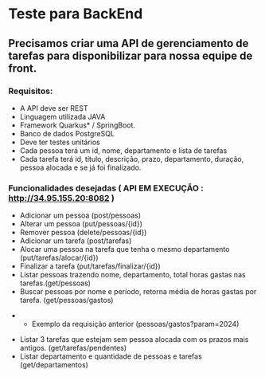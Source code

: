 # Teste para BackEnd
## Precisamos criar uma API de gerenciamento de tarefas para disponibilizar para nossa equipe de front.

### Requisitos:

- A API deve ser REST
- Linguagem utilizada JAVA
- Framework Quarkus* / SpringBoot.
- Banco de dados PostgreSQL
- Deve ter testes unitários
- Cada pessoa terá um id, nome, departamento e  lista de tarefas
- Cada tarefa terá id, título, descrição, prazo, departamento, duração, pessoa alocada e se já foi finalizado.

### Funcionalidades desejadas ( API EM EXECUÇÃO : http://34.95.155.20:8082 )

- Adicionar um pessoa (post/pessoas)
- Alterar um pessoa (put/pessoas/{id})
- Remover pessoa (delete/pessoas/{id})
- Adicionar um tarefa (post/tarefas)
- Alocar uma pessoa na tarefa que tenha o mesmo departamento (put/tarefas/alocar/{id})
- Finalizar a tarefa (put/tarefas/finalizar/{id})
- Listar pessoas trazendo nome, departamento, total horas gastas nas tarefas.(get/pessoas)
- Buscar pessoas por nome e período, retorna média de horas gastas por tarefa. (get/pessoas/gastos)
* * Exemplo da requisição anterior (pessoas/gastos?param=2024)
- Listar 3 tarefas que estejam sem pessoa alocada com os prazos mais antigos. (get/tarefas/pendentes)
- Listar departamento e quantidade de pessoas e tarefas (get/departamentos)


